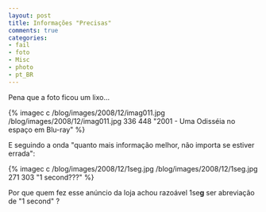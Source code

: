```yaml
---
layout: post
title: Informações "Precisas"
comments: true
categories:
- fail
- foto
- Misc
- photo
- pt_BR
---
```


Pena que a foto ficou um lixo...

{% imagec c /blog/images/2008/12/imag011.jpg /blog/images/2008/12/imag011.jpg 336 448 "2001 - Uma Odisséia no espaço em Blu-ray" %}

E seguindo a onda "quanto mais informação melhor, não importa se estiver errada":

{% imagec c /blog/images/2008/12/1seg.jpg /blog/images/2008/12/1seg.jpg 271 303 "1 second???" %}

Por que quem fez esse anúncio da loja achou razoável 1se**g** ser abreviação de "1 second" ?